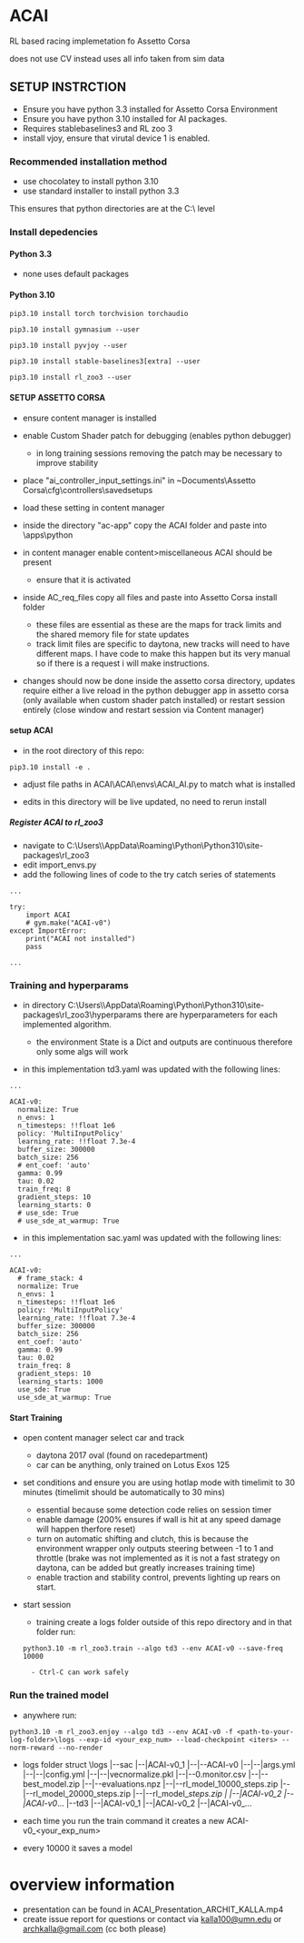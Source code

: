 # ACAI

RL based racing implemetation fo Assetto Corsa

does not use CV instead uses all info taken from sim data

## SETUP INSTRCTION

- Ensure you have python 3.3 installed for Assetto Corsa Environment
- Ensure you have python 3.10 installed for AI packages.
- Requires stablebaselines3 and RL zoo 3
- install vjoy, ensure that virutal device 1 is enabled.

### Recommended installation method
- use chocolatey to install python 3.10 
- use standard installer to install python 3.3 

This ensures that python directories are at the C:\ level

### Install depedencies


#### Python 3.3
- none uses default packages
#### Python 3.10


```
pip3.10 install torch torchvision torchaudio

pip3.10 install gymnasium --user

pip3.10 install pyvjoy --user

pip3.10 install stable-baselines3[extra] --user

pip3.10 install rl_zoo3 --user
```

#### SETUP ASSETTO CORSA

- ensure content manager is installed

- enable Custom Shader patch for debugging (enables python debugger)

    - in long training sessions removing the patch may be necessary to improve stability

- place "ai_controller_input_settings.ini" in ~Documents\Assetto Corsa\cfg\controllers\savedsetups

- load these setting in content manager

- inside the directory "ac-app" copy the ACAI folder and paste into <Assetto Corsa install dir>\apps\python

- in content manager enable content>miscellaneous ACAI should be present

    - ensure that it is activated

- inside AC_req_files copy all files and paste into Assetto Corsa install folder
    - these files are essential as these are the maps for track limits and the shared memory file for state updates
    - track limit files are specific to daytona, new tracks will need to have different maps. I have code to make this happen but its very manual so if there is a request i will make instructions.


- changes should now be done inside the assetto corsa directory, updates require either a live reload in the python debugger app in assetto corsa (only available when custom shader patch installed) or restart session entirely (close window and restart session via Content manager)

#### setup ACAI

- in the root directory of this repo:
```
pip3.10 install -e .

```
- adjust file paths in ACAI\ACAI\envs\ACAI_AI.py to match what is installed

- edits in this directory will be live updated, no need to rerun install

##### Register ACAI to rl_zoo3
- navigate to C:\Users\\<User>\AppData\Roaming\Python\Python310\site-packages\rl_zoo3
- edit import_envs.py
- add the following lines of code to the try catch series of statements
```
...

try:
    import ACAI
    # gym.make("ACAI-v0")
except ImportError:
    print("ACAI not installed")
    pass

...

```

### Training and hyperparams

- in directory C:\Users\\<User>\AppData\Roaming\Python\Python310\site-packages\rl_zoo3\hyperparams there are hyperparameters for each implemented algorithm. 
    - the environment State is a Dict and outputs are continuous therefore only some algs will work

- in this implementation td3.yaml was updated with the following lines:

```
...

ACAI-v0:
  normalize: True
  n_envs: 1
  n_timesteps: !!float 1e6
  policy: 'MultiInputPolicy'
  learning_rate: !!float 7.3e-4
  buffer_size: 300000
  batch_size: 256
  # ent_coef: 'auto'
  gamma: 0.99
  tau: 0.02
  train_freq: 8
  gradient_steps: 10
  learning_starts: 0
  # use_sde: True
  # use_sde_at_warmup: True
```
- in this implementation sac.yaml was updated with the following lines:

```
...

ACAI-v0:
  # frame_stack: 4
  normalize: True
  n_envs: 1
  n_timesteps: !!float 1e6
  policy: 'MultiInputPolicy'
  learning_rate: !!float 7.3e-4
  buffer_size: 300000
  batch_size: 256
  ent_coef: 'auto'
  gamma: 0.99
  tau: 0.02
  train_freq: 8
  gradient_steps: 10
  learning_starts: 1000
  use_sde: True
  use_sde_at_warmup: True
```
#### Start Training

- open content manager select car and track
    - daytona 2017 oval (found on racedepartment)
    - car can be anything, only trained on Lotus Exos 125

- set conditions and ensure you are using hotlap mode with timelimit to 30 minutes (timelimit should be automatically to 30 mins)
    - essential because some detection code relies on session timer
    - enable damage (200% ensures if wall is hit at any speed damage will happen therfore reset)
    - turn on automatic shifting and clutch, this is because the environment wrapper only outputs steering between -1 to 1 and throttle (brake was not implemented as it is not a fast strategy on daytona, can be added but greatly increases training time)
    - enable traction and stability control, prevents lighting up rears on start.

- start session 
    - training create a logs folder outside of this repo directory and in that folder run:

    ```
    python3.10 -m rl_zoo3.train --algo td3 --env ACAI-v0 --save-freq 10000
    ```
        - Ctrl-C can work safely 


### Run the trained model

- anywhere run:
```
python3.10 -m rl_zoo3.enjoy --algo td3 --env ACAI-v0 -f <path-to-your-log-folder>\logs --exp-id <your_exp_num> --load-checkpoint <iters> --norm-reward --no-render
```

- logs folder struct
<path-to-your-log-folder>\logs
|--sac
|--|ACAI-v0_1
|--|--ACAI-v0
|--|--|args.yml
|--|--|config.yml
|--|--|vecnormalize.pkl
|--|--0.monitor.csv
|--|--best_model.zip
|--|--evaluations.npz
|--|--rl_model_10000_steps.zip
|--|--rl_model_20000_steps.zip
|--|--rl_model_<iters>_steps.zip
|
|--|ACAI-v0_2
|--|ACAI-v0_...
|--td3
|--|ACAI-v0_1
|--|ACAI-v0_2
|--|ACAI-v0_...

- each time you run the train command it creates a new ACAI-v0_<your_exp_num>
- every 10000 <iters> it saves a model

# overview information
- presentation can be found in ACAI_Presentation_ARCHIT_KALLA.mp4
- create issue report for questions or contact via kalla100@umn.edu or archkalla@gmail.com (cc both please)













